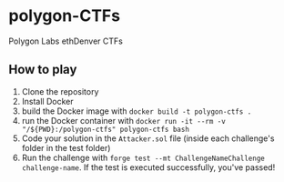 # polygon-CTFs
Polygon Labs ethDenver CTFs

## How to play
1. Clone the repository
2. Install Docker
3. build the Docker image with `docker build -t polygon-ctfs .`
4. run the Docker container with `docker run -it --rm -v "/${PWD}:/polygon-ctfs" polygon-ctfs bash`
5. Code your solution in the `Attacker.sol` file (inside each challenge's folder in the test folder)
6. Run the challenge with `forge test --mt ChallengeNameChallenge challenge-name`. If the test is executed successfully, you've passed!